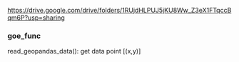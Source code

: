 https://drive.google.com/drive/folders/1RUjdHLPUJ5jKU8Ww_Z3eX1FTqccBqm6P?usp=sharing

### goe_func
read_geopandas_data(): get data point [(x,y)]